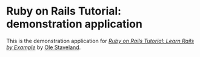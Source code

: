 # Ruby on Rails Tutorial: demonstration application

This is the demonstration application for [*Ruby on Rails Tutorial: Learn Rails by Example*](http://olestaveland.com) by [Ole Staveland](http://www.olestaveland.com).